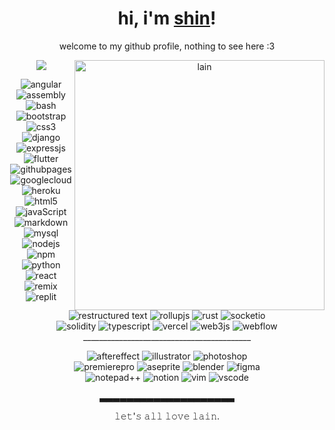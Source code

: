 <h1 align="center">hi, i'm <a href="https://github.com/sudo-shin">shin</a>!</h1>
<p align="center">welcome to my github profile, nothing to see here :3</p>

<div>
  <div align="center">
    <img src="/lain.gif" alt="lain" align="right" width="400"/>
  </div>
</div>

<div align="center">
  <a>
    <img src="https://lanyard.kyrie25.dev/api/802819019631099934?imgStyle=circle&animatedDecoration=true&hideProfile=false&showDisplayName=true&showBanner=animated&bannerFilter=blur(2px)%20brightness(0.2)&waveColor=transparent&gradient=7E37F9-B48EF7-E568C4&waveSpotifyColor=transparent&borderRadius=20px&hideStatus=true&idleMessage=probably%20doing%20something%20else..." />
  </a>
</div>

<div align="center">
  <p><img src="https://img.shields.io/badge/Angular-%23DD0031.svg?logo=angular&logoColor=white" alt="angular"/> <img src="https://custom-icon-badges.demolab.com/badge/Assembly-525252.svg?logo=asm-hex&logoColor=white" alt="assembly"/> <img src="https://img.shields.io/badge/Bash-121011.svg?logo=gnu-bash&logoColor=white" alt="bash"/> <img src="https://img.shields.io/badge/Bootstrap-%238511FA.svg?logo=bootstrap&logoColor=white" alt="bootstrap"/> <img src="https://img.shields.io/badge/CSS3-%231572B6.svg?logo=css3&logoColor=white" alt="css3"/> 
  <br>
  <img src="https://img.shields.io/badge/Django-%23092E20.svg?logo=django&logoColor=white" alt="django"/> <img src="https://img.shields.io/badge/Express.js-%23404d59.svg?logo=express&logoColor=%2361DAFB" alt="expressjs"/> <img src="https://img.shields.io/badge/Flutter-%2302569B.svg?logo=Flutter&logoColor=white" alt="flutter"/> <img src="https://img.shields.io/badge/Github%20Pages-121013?logo=github&logoColor=white" alt="githubpages"/> <img src="https://img.shields.io/badge/GoogleCloud-%234285F4.svg?logo=google-cloud&logoColor=white" alt="googlecloud"/> 
  <br>
  <img src="https://img.shields.io/badge/heroku-%23430098.svg?logo=heroku&logoColor=white" alt="heroku"/> <img src="https://img.shields.io/badge/HTML5-%23E34F26.svg?logo=html5&logoColor=white" alt="html5"/>  <img src="https://img.shields.io/badge/JavaScript-F7DF1E.svg?logo=javascript&logoColor=black" alt="javaScript" />  <img src="https://img.shields.io/badge/Markdown-%23000000.svg?logo=markdown&logoColor=white" alt="markdown"/> <img src="https://img.shields.io/badge/MySQL-4479A1.svg?logo=mysql&logoColor=white" alt="mysql"/>
  <br>
  <img src="https://img.shields.io/badge/Node.js-43853D.svg?logo=node.js&logoColor=white" alt="nodejs"/> <img src="https://img.shields.io/badge/NPM-%23CB3837.svg?logo=npm&logoColor=white" alt="npm"/> <img src="https://img.shields.io/badge/Python-14354C.svg?logo=python&logoColor=white" alt="python"/> <img src="https://img.shields.io/badge/React-%2320232a.svg?logo=react&logoColor=%2361DAFB" alt="react"/> <img src="https://img.shields.io/badge/Remix-%23000.svg?logo=remix&logoColor=white" alt="remix"/>
  <br>
  <img src="https://img.shields.io/badge/Replit-F26207?logo=Replit&logoColor=white" alt="replit"/> <img src="https://img.shields.io/badge/Restructured Text-3a4148.svg?logo=readthedocs&logoColor=white" alt="restructured text"/> <img src="https://img.shields.io/badge/RollupJS-ef3335?logo=Rollup.js&logoColor=white" alt="rollupjs"/> <img src="https://img.shields.io/badge/Rust-%23000000.svg?logo=rust&logoColor=white" alt="rust"/> <img src="https://img.shields.io/badge/Socket.io-black?logo=Socket.io&badgeColor=010101" alt="socketio"/>
  <br>
  <img src="https://img.shields.io/badge/Solidity-%23363636.svg?logo=solidity&logoColor=white" alt="solidity"/> <img src="https://img.shields.io/badge/TypeScript-%23007ACC.svg?logo=typescript&logoColor=white" alt="typescript"/> <img src="https://img.shields.io/badge/vercel-%23000000.svg?logo=vercel&logoColor=white" alt="vercel"/> <img src="https://img.shields.io/badge/web3.js-F16822?logo=web3.js&logoColor=white" alt="web3js"/> <img src="https://img.shields.io/badge/Webflow-%23146EF5.svg?logo=webflow&logoColor=white" alt="webflow"/>
  <br> __________________________________________ <br>
  
  <img src="https://img.shields.io/badge/Adobe%20After%20Effects-9999FF.svg?logo=Adobe%20After%20Effects&logoColor=white" alt="aftereffect"/> <img src="https://img.shields.io/badge/Adobe%20Illustrator-%23FF9A00.svg?logo=adobe%20illustrator&logoColor=white" alt="illustrator"/>  <img src="https://img.shields.io/badge/Adobe%20Photoshop-%2331A8FF.svg?logo=adobe%20photoshop&logoColor=white" alt="photoshop"/>
  <br>
  <img src="https://img.shields.io/badge/Adobe%20Premiere%20Pro-9999FF.svg?logo=Adobe%20Premiere%20Pro&logoColor=white" alt="premierepro"/> <img src="https://img.shields.io/badge/Aseprite-FFFFFF?logo=Aseprite&logoColor=#7D929E" alt="aseprite"/> <img src="https://img.shields.io/badge/Blender-%23F5792A.svg?logo=blender&logoColor=white" alt="blender"/>  <img src="https://img.shields.io/badge/figma-%23F24E1E.svg?logo=Figma&logoColor=white" alt="figma"/>
  <br>
  <img src="https://img.shields.io/badge/Notepad++-90E59A.svg?logo=notepad%2b%2b&logoColor=black" alt="notepad++"/> <img src="https://img.shields.io/badge/Notion-%23000000.svg?logo=notion&logoColor=white" alt="notion"/> <img src="https://img.shields.io/badge/VIM-%2311AB00.svg?logo=vim&logoColor=white" alt="vim"/> <img src="https://img.shields.io/badge/Visual%20Studio%20Code-0078d7.svg?logo=visual-studio-code&logoColor=white" alt="vscode"/></p>
</div>

<p align="center"> ▃▃▃▃▃▃▃▃▃▃▃▃▃▃▃▃▃▃▃▃ </p>

<div align="center">
  <p align="center"> 𝚕𝚎𝚝'𝚜 𝚊𝚕𝚕 𝚕𝚘𝚟𝚎 𝚕𝚊𝚒𝚗. </p>
</div>

